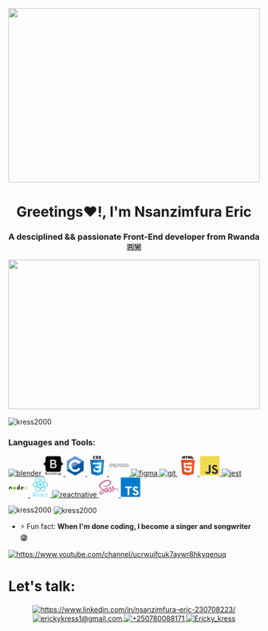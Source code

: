 <img width="100%" height="350" src="https://user-images.githubusercontent.com/91186046/191090372-8c575c38-40ef-43f5-9aae-316bdad7d668.gif"/>
<h1  align="center">Greetings❤️!, I'm Nsanzimfura Eric</h1>
<h3 align="center">A desciplined && passionate Front-End developer from Rwanda 🇷🇼</h3>
  <img src="https://user-images.githubusercontent.com/91186046/191083621-b505f8c2-6cce-4a1b-8f19-edabca6d3919.png" height="300" width="100%" />

<p align="left"> <img src="https://komarev.com/ghpvc/?username=kress2000&label=Profile%20views&color=0e75b6&style=flat" alt="kress2000" /> </p>

<h3 align="left">Languages and Tools:</h3>
<p align="left"> <a href="https://www.blender.org/" target="_blank" rel="noreferrer"> <img src="https://download.blender.org/branding/community/blender_community_badge_white.svg" alt="blender" width="40" height="40"/> </a> <a href="https://getbootstrap.com" target="_blank" rel="noreferrer"> <img src="https://raw.githubusercontent.com/devicons/devicon/master/icons/bootstrap/bootstrap-plain-wordmark.svg" alt="bootstrap" width="40" height="40"/> </a> <a href="https://www.cprogramming.com/" target="_blank" rel="noreferrer"> <img src="https://raw.githubusercontent.com/devicons/devicon/master/icons/c/c-original.svg" alt="c" width="40" height="40"/> </a> <a href="https://www.w3schools.com/css/" target="_blank" rel="noreferrer"> <img src="https://raw.githubusercontent.com/devicons/devicon/master/icons/css3/css3-original-wordmark.svg" alt="css3" width="40" height="40"/> </a> <a href="https://expressjs.com" target="_blank" rel="noreferrer"> <img src="https://raw.githubusercontent.com/devicons/devicon/master/icons/express/express-original-wordmark.svg" alt="express" width="40" height="40"/> </a> <a href="https://www.figma.com/" target="_blank" rel="noreferrer"> <img src="https://www.vectorlogo.zone/logos/figma/figma-icon.svg" alt="figma" width="40" height="40"/> </a> <a href="https://git-scm.com/" target="_blank" rel="noreferrer"> <img src="https://www.vectorlogo.zone/logos/git-scm/git-scm-icon.svg" alt="git" width="40" height="40"/> </a> <a href="https://www.w3.org/html/" target="_blank" rel="noreferrer"> <img src="https://raw.githubusercontent.com/devicons/devicon/master/icons/html5/html5-original-wordmark.svg" alt="html5" width="40" height="40"/> </a> <a href="https://developer.mozilla.org/en-US/docs/Web/JavaScript" target="_blank" rel="noreferrer"> <img src="https://raw.githubusercontent.com/devicons/devicon/master/icons/javascript/javascript-original.svg" alt="javascript" width="40" height="40"/> </a> <a href="https://jestjs.io" target="_blank" rel="noreferrer"> <img src="https://www.vectorlogo.zone/logos/jestjsio/jestjsio-icon.svg" alt="jest" width="40" height="40"/> </a> <a href="https://nodejs.org" target="_blank" rel="noreferrer"> <img src="https://raw.githubusercontent.com/devicons/devicon/master/icons/nodejs/nodejs-original-wordmark.svg" alt="nodejs" width="40" height="40"/> </a> <a href="https://reactjs.org/" target="_blank" rel="noreferrer"> <img src="https://raw.githubusercontent.com/devicons/devicon/master/icons/react/react-original-wordmark.svg" alt="react" width="40" height="40"/> </a> <a href="https://reactnative.dev/" target="_blank" rel="noreferrer"> <img src="https://reactnative.dev/img/header_logo.svg" alt="reactnative" width="40" height="40"/> </a> <a href="https://sass-lang.com" target="_blank" rel="noreferrer"> <img src="https://raw.githubusercontent.com/devicons/devicon/master/icons/sass/sass-original.svg" alt="sass" width="40" height="40"/> </a> <a href="https://www.typescriptlang.org/" target="_blank" rel="noreferrer"> <img src="https://raw.githubusercontent.com/devicons/devicon/master/icons/typescript/typescript-original.svg" alt="typescript" width="40" height="40"/> </a> </p>

<p><img align="left" src="https://github-readme-stats.vercel.app/api/top-langs?username=kress2000&show_icons=true&locale=en&layout=compact" alt="kress2000" /></p>

<p>&nbsp;<img align="center" src="https://github-readme-stats.vercel.app/api?username=kress2000&show_icons=true&locale=en" alt="kress2000" /></p>




- ⚡ Fun fact: **When I'm done coding, I become a singer and songwriter 😜**
<p align="left">
<a href="https://www.youtube.com/c/https://www.youtube.com/channel/ucrwuifcuk7aywr8hkyqenuq" target="blank"><img align="center" src="https://raw.githubusercontent.com/rahuldkjain/github-profile-readme-generator/master/src/images/icons/Social/youtube.svg" alt="https://www.youtube.com/channel/ucrwuifcuk7aywr8hkyqenuq" height="30" width="40" /></a>
</p>

<h1 align="left">Let's talk: </h1>
 
<p align="center" width="100%">
<a href="https://www.linkedin.com/in/nsanzimfura-eric-230708223/" target="blank"><img align="center" src="https://raw.githubusercontent.com/rahuldkjain/github-profile-readme-generator/master/src/images/icons/Social/linked-in-alt.svg" alt="https://www.linkedin.com/in/nsanzimfura-eric-230708223/" height="30" width="40" /></a>
<a href="https://mail.google.com/mail/?view=cm&fs=1&tf=1&to=erickykress1@gmail.com" target="blank">
    <img align="center" src="https://user-images.githubusercontent.com/91186046/191096020-05082164-c8d3-4b65-b2ac-66503cbf3fd5.png" alt="erickykress1@gmail.com" height="30" width="40" />
  </a>
  <a href="https://api.whatsapp.com/send?phone=250780088171&text=Send20%a20%quote" target="blank">
  <img align="center" src="https://user-images.githubusercontent.com/91186046/191099462-f556b47f-34d2-43ac-a585-1a5b687671f1.png" alt="+250780088171" height="30" width="40" />
  <a href="https://www.instagram.com/ericky_kress/" target="blank">
  <img align="center" src="https://user-images.githubusercontent.com/91186046/191099433-c9a6a59e-ca75-45e8-9265-a8ee88236474.png" alt="Ericky_kress" height="30" width="40" />
  
  </a>
</p>
